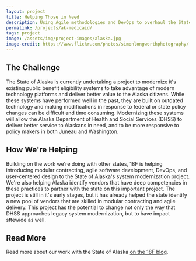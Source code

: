 ```yaml
---
layout: project
title: Helping Those in Need
description: Using Agile methodologies and DevOps to overhaul the State of Alaska's Medicaid system.
permalink: /projects/ak-medicaid/
tags: project
image: /assets/img/project-images/alaska.jpg
image-credit: https://www.flickr.com/photos/simonlongworthphotography/
---
```

## The Challenge

The State of Alaska is currently undertaking a project to modernize it's existing public benefit eligibility systems to take advantage of modern technology platforms and deliver better value to the Alaska citizens. While these systems have performed well in the past, they are built on outdated technology and making modifications in response to federal or state policy changes can be difficult and time consuming. Modernizing these systems will allow the Alaska Department of Health and Social Services (DHSS) to deliver better service to Alaskans in need, and to be more responsive to policy makers in both Juneau and Washington.

## How We're Helping

Building on the work we're doing with other states, 18F is helping introducing modular contracting, agile software development, DevOps, and user-centered design to the State of Alaska's system modernization project. We're also helping Alaska identify vendors that have deep competencies in these practices to partner with the state on this important project. The project is still in it's early stages, but it has already helped the state identify a new pool of vendors that are skilled in modular contracting and agile delivery. This project has the potential to change not only the way that DHSS approaches legacy system modernization, but to have impact sttewide as well.

## Read More

Read more about our work with the State of Alaska [on the 18F blog](#).
